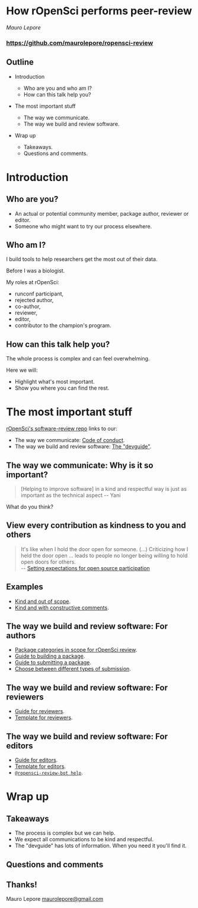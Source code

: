 # How rOpenSci performs peer-review

*Mauro Lepore*

### <https://github.com/maurolepore/ropensci-review>

## Outline

* Introduction
  * Who are you and who am I?
  * How can this talk help you?
  
* The most important stuff
  * The way we communicate.
  * The way we build and review software.

* Wrap up
  * Takeaways.
  * Questions and comments.

# Introduction

## Who are you?

* An actual or potential community member, package author, reviewer or editor.
* Someone who might want to try our process elsewhere.

## Who am I?

I build tools to help researchers get the most out of their data.

Before I was a biologist.

My roles at rOpenSci: 

* runconf participant, 
* rejected author, 
* co-author, 
* reviewer,
* editor, 
* contributor to the champion's program.

## How can this talk help you?

The whole process is complex and can feel overwhelming. 

Here we will:

* Highlight what's most important.
* Show you where you can find the rest.

# The most important stuff

[rOpenSci's software-review repo](https://github.com/ropensci/software-review) links to our: 

* The way we communicate: [Code of conduct](https://ropensci.org/code-of-conduct/).
* The way we build and review software: [The "devguide"](https://devguide.ropensci.org/).

## The way we communicate: Why is it so important?

> [Helping to improve software] in a kind and respectful way is just as
important as the technical aspect -- Yani

What do you think?

## View every contribution as kindness to you and others

> It's like when I hold the door open for someone. (...) Criticizing how I held the
door open ... leads to people no longer being willing to hold open doors for
others.  
> -- [Setting expectations for open source
participation](https://snarky.ca/setting-expectations-for-open-source-participation/amp/)


## Examples

* [Kind and out of scope](https://github.com/ropensci/software-review/issues/584#issuecomment-1485388417).
* [Kind and with constructive comments](https://github.com/ropensci/software-review/issues/577#issuecomment-1494333794).

## The way we build and review software: For authors

* [Package categories in scope for rOpenSci review](https://devguide.ropensci.org/softwarereview_policies.html#package-categories).
* [Guide to building a package](https://devguide.ropensci.org/building.html).
* [Guide to submitting a package](https://devguide.ropensci.org/authors-guide.html).
* [Choose between different types of submission](https://github.com/ropensci/software-review/issues/new/choose).

## The way we build and review software: For reviewers

* [Guide for reviewers](https://devguide.ropensci.org/reviewerguide.html).
* [Template for reviewers](https://devguide.ropensci.org/reviewtemplate.html).

## The way we build and review software: For editors

* [Guide for editors](https://devguide.ropensci.org/editorguide.html).
* [Template for editors](https://devguide.ropensci.org/editortemplate.html).
* [`@ropensci-review-bot help`](https://github.com/ropensci/software-review/issues/584#issuecomment-1483493673).

# Wrap up

## Takeaways

* The process is complex but we can help.
* We expect all communications to be kind and respectful.
* The "devguide" has lots of information. When you need it you'll find it.

## Questions and comments

## Thanks!

Mauro Lepore
maurolepore@gmail.com
